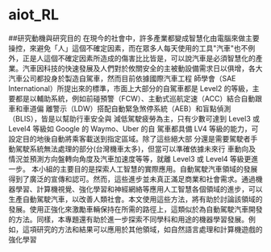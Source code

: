 # aiot_RL
##研究動機與研究目的
在現今的社會中，許多產業都變成智慧化由電腦來做主要操控，來避免「人」這個不確定因素，而在眾多人每天使用的工具"汽車"也不例外，正是人這個不確定因素所造成的傷害比比皆是，可以說汽車是必須智慧化的產業。汽車因科技的快速發展及人們對於攸關安全的主被動設備需求日以俱增，各大汽車公司都投身於製造自駕車，然而目前依據國際汽車工程 師學會（SAE International）所提出來的標準，市面上大部分的自駕車都是 Level2 的等級，主要都是以輔助系統，例如前碰預警（FCW）、主動式巡航定速（ACC）結合自動跟車和車道偏 離警示（LDW）搭配自動緊急煞停系統（AEB）和盲點偵測（BLIS），皆是以幫助行車安全與 減低駕駛疲勞為主，只有少數可達到 Level3 或 Level4 等級如 Google 的 Waymo、Uber 的自 駕車都具備 LV4 等級的能力，可設定目的地後自動將乘客載送到指定區域。除了這些絕大部 分還是需要駕駛者手動駕駛系統無法處理的部分(台灣機車太多)，但當可以準確依據未來行 車動向及情況並預測方向盤轉向角度及汽車加速度等等，就離 Level3 或 Level4 等級更進一步。
    本小組的主要目的是探索人工智慧的實際應用。自動駕駛汽車領域的發展得到了廣泛的宣傳和認可。然而，這些進步並未真正滿足商業和社會需求。通過機器學習、計算機視覺、強化學習和神經網絡等應用人工智慧各個領域的進步，可以生產自動駕駛汽車，以改善人類社會。本文使用這些方法，將有助於討論該領域的發展。使用正強化來激勵車輛保持在所需的路徑上，這類似於為自動駕駛汽車開發的方法。同樣，本專題還有助於進一步探索不同學科和用途的機器學習發展。例如，這項研究的方法和結果可以應用於其他領域，如自然語言處理和計算機遊戲的強化學習 
 
